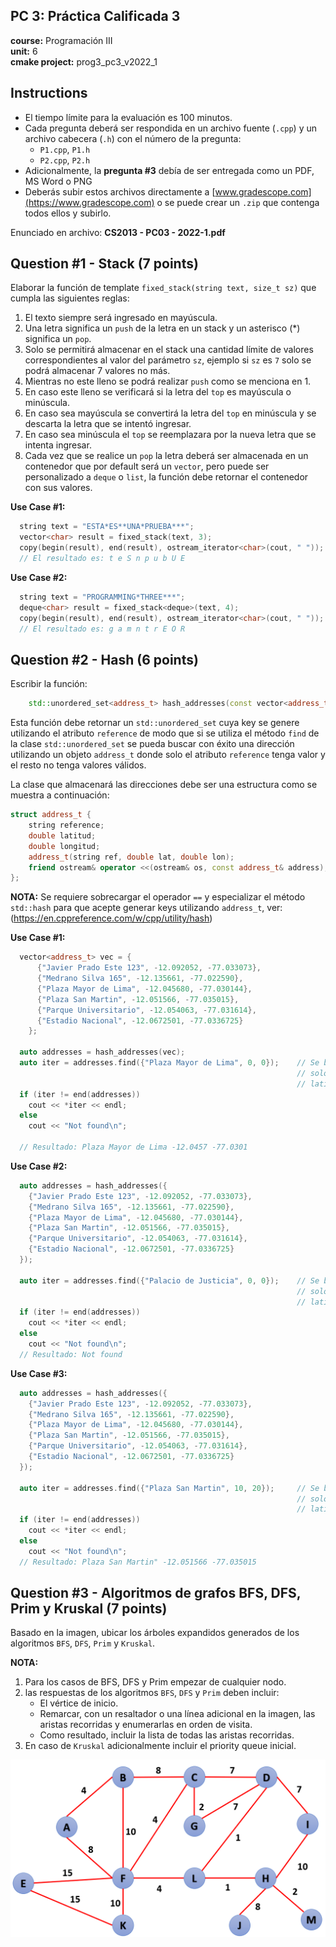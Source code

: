 ## **PC 3:** Práctica Calificada 3
**course:** Programación III  
**unit:** 6  
**cmake project:** prog3_pc3_v2022_1
## Instructions
- El tiempo límite para la evaluación es 100 minutos.
- Cada pregunta deberá ser respondida en un archivo fuente (`.cpp`) y un archivo cabecera (`.h`) con el número de la pregunta:
    - `P1.cpp`, `P1.h`
    - `P2.cpp`, `P2.h`
- Adicionalmente, la **pregunta #3** debía de ser entregada como un PDF, MS Word o PNG
- Deberás subir estos archivos directamente a [www.gradescope.com](https://www.gradescope.com) o se puede crear un `.zip` que contenga todos ellos y subirlo.

Enunciado en archivo: **CS2013 - PC03 - 2022-1.pdf**

## Question #1 - Stack (7 points)

Elaborar la función de template `fixed_stack(string text, size_t sz)` que cumpla las siguientes reglas:

1. El texto siempre será ingresado en mayúscula.
2. Una letra significa un `push` de la letra en un stack y un asterisco (*) significa un `pop`.
3. Solo se permitirá almacenar en el stack una cantidad límite de valores correspondientes al valor del parámetro `sz`, ejemplo si `sz` es `7` solo se podrá almacenar 7 valores no más.
4. Mientras no este lleno se podrá realizar `push` como se menciona en 1.
5. En caso este lleno se verificará si la letra del `top` es mayúscula o minúscula.
6. En caso sea mayúscula se convertirá la letra del `top` en minúscula y se descarta la letra que se intentó ingresar.
7. En caso sea minúscula el `top` se reemplazara por la nueva letra que se intenta ingresar.
8. Cada vez que se realice un `pop` la letra deberá ser almacenada en un contenedor que por default será un `vector`, pero puede ser personalizado a `deque` o `list`, la función debe retornar el contenedor con sus valores. 

**Use Case #1:**
```cpp
  string text = "ESTA*ES**UNA*PRUEBA***";
  vector<char> result = fixed_stack(text, 3);
  copy(begin(result), end(result), ostream_iterator<char>(cout, " "));
  // El resultado es: t e S n p u b U E
```
**Use Case #2:**
```cpp
  string text = "PROGRAMMING*THREE***";
  deque<char> result = fixed_stack<deque>(text, 4);
  copy(begin(result), end(result), ostream_iterator<char>(cout, " "));
  // El resultado es: g a m n t r E O R
```

## Question #2 - Hash (6 points)

Escribir la función:

```cpp
    std::unordered_set<address_t> hash_addresses(const vector<address_t>& address);
```
Esta función debe retornar un `std::unordered_set` cuya key se genere utilizando el atributo `reference` de modo que si se utiliza el método `find` de la clase `std::unordered_set` se pueda buscar con éxito una dirección utilizando un objeto `address_t` donde solo el atributo `reference` tenga valor y el resto no tenga valores válidos.

La clase que almacenará las direcciones debe ser una estructura como se muestra a continuación:
```cpp
struct address_t {
    string reference;
    double latitud;
    double longitud;
    address_t(string ref, double lat, double lon);
    friend ostream& operator <<(ostream& os, const address_t& address);
};
```
**NOTA:** Se requiere sobrecargar el operador `==` y especializar el método `std::hash` para que acepte generar keys utilizando `address_t`, ver: (https://en.cppreference.com/w/cpp/utility/hash)  

**Use Case #1:**
```cpp
  vector<address_t> vec = {
      {"Javier Prado Este 123", -12.092052, -77.033073},
      {"Medrano Silva 165", -12.135661, -77.022590},
      {"Plaza Mayor de Lima", -12.045680, -77.030144},
      {"Plaza San Martin", -12.051566, -77.035015},
      {"Parque Universitario", -12.054063, -77.031614},
      {"Estadio Nacional", -12.0672501, -77.0336725}
    };

  auto addresses = hash_addresses(vec);
  auto iter = addresses.find({"Plaza Mayor de Lima", 0, 0});    // Se busca utilizando un objeto address_t que
                                                                // solo contiene el valor de reference,
                                                                // latitud y longitud tiene 0, 0 al buscarlo
  if (iter != end(addresses))
    cout << *iter << endl;
  else
    cout << "Not found\n";

  // Resultado: Plaza Mayor de Lima -12.0457 -77.0301
```


**Use Case #2:**
```cpp
  auto addresses = hash_addresses({
    {"Javier Prado Este 123", -12.092052, -77.033073},
    {"Medrano Silva 165", -12.135661, -77.022590},
    {"Plaza Mayor de Lima", -12.045680, -77.030144},
    {"Plaza San Martin", -12.051566, -77.035015},
    {"Parque Universitario", -12.054063, -77.031614},
    {"Estadio Nacional", -12.0672501, -77.0336725}
  });

  auto iter = addresses.find({"Palacio de Justicia", 0, 0});    // Se busca utilizando un objeto address_t que
                                                                // solo contiene el valor de reference,
                                                                // latitud y longitud tiene 0, 0 al buscarlo
  if (iter != end(addresses))
    cout << *iter << endl;
  else
    cout << "Not found\n";
  // Resultado: Not found
```

**Use Case #3:**
```cpp
  auto addresses = hash_addresses({
    {"Javier Prado Este 123", -12.092052, -77.033073},
    {"Medrano Silva 165", -12.135661, -77.022590},
    {"Plaza Mayor de Lima", -12.045680, -77.030144},
    {"Plaza San Martin", -12.051566, -77.035015},
    {"Parque Universitario", -12.054063, -77.031614},
    {"Estadio Nacional", -12.0672501, -77.0336725}
  });

  auto iter = addresses.find({"Plaza San Martin", 10, 20});     // Se busca utilizando un objeto address_t que
                                                                // solo contiene el valor de reference,
                                                                // latitud y longitud tiene 0, 0 al buscarlo
  if (iter != end(addresses))
    cout << *iter << endl;
  else
    cout << "Not found\n";
  // Resultado: Plaza San Martin" -12.051566 -77.035015
```

## Question #3 - Algoritmos de grafos BFS, DFS, Prim y Kruskal (7 points)

Basado en la imagen, ubicar los árboles expandidos generados de los algoritmos `BFS`, `DFS`, `Prim` y `Kruskal`.

**NOTA:**  
1. Para los casos de BFS, DFS y Prim empezar de cualquier nodo.  
2. las respuestas de los algoritmos `BFS`, `DFS` y `Prim` deben incluir:
   * El vértice de inicio.  
   * Remarcar, con un resaltador o una línea adicional en la imagen, las aristas recorridas y enumerarlas en orden de visita.  
   * Como resultado, incluir la lista de todas las aristas recorridas.  
3. En caso de `Kruskal` adicionalmente incluir el priority queue inicial.

![img.png](img.png)
